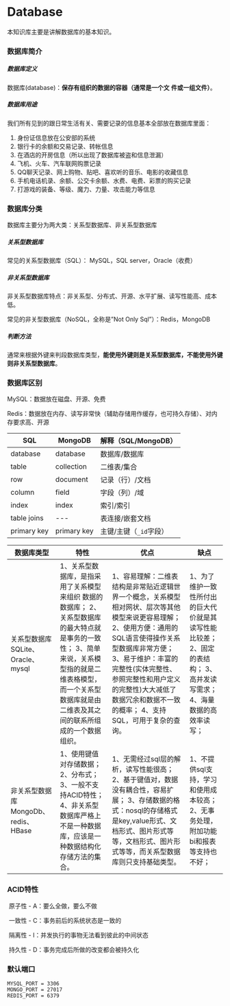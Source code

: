 # Database

本知识库主要是讲解数据库的基本知识。

### 数据库简介

##### 数据库定义

数据库(database)：**保存有组织的数据的容器（通常是一个文**
**件或一组文件）**。

##### 数据库用途

我们所有见到的跟日常生活有关、需要记录的信息基本全部放在数据库里面：

1. 身份证信息放在公安部的系统
2. 银行卡的余额和交易记录、转帐信息
3. 在酒店的开房信息（所以出现了数据库被盗和信息泄漏）
4. 飞机、火车、汽车联网购票记录
5. QQ聊天记录、网上购物、贴吧、喜欢听的音乐、电影的收藏信息
6. 手机电话机录、余额、公交卡余额、水费、电费、彩票的购买记录
7. 打游戏的装备、等级、魔力、力量、攻击能力等信息

### 数据库分类

数据库主要分为两大类：关系型数据库、非关系型数据库

##### 关系型数据库

常见的关系型数据库（SQL）： MySQL，SQL server，Oracle（收费）

##### 非关系型数据库

非关系型数据库特点：非关系型、分布式、开源、水平扩展、读写性能高、成本低。

常见的非关型数据库（NoSQL，全称是”Not Only Sql”）：Redis，MongoDB

##### 判断方法

通常来根据外键来判段数据库类型，**能使用外键则是关系型数据库，不能使用外键则非关系型数据库**。

### 数据库区别

MySQL：数据放在磁盘、开源、免费

Redis：数据放在内存、读写非常快（辅助存储用作缓存，也可持久存储）、对内存要求高、开源

| SQL         | MongoDB     | 解释（SQL/MongoDB）    |
| ----------- | ----------- | ---------------------- |
| database    | database    | 数据库/数据库          |
| table       | collection  | 二维表/集合            |
| row         | document    | 记录（行）/文档        |
| column      | field       | 字段（列）/域          |
| index       | index       | 索引/索引              |
| table joins | ---         | 表连接/嵌套文档        |
| primary key | primary key | 主键/主键（`_id`字段） |

| 数据库类型                           | 特性                                                         | 优点                                                         | 缺点                                                         |
| ------------------------------------ | ------------------------------------------------------------ | ------------------------------------------------------------ | ------------------------------------------------------------ |
| 关系型数据库 SQLite、Oracle、mysql   | 1、关系型数据库，是指采用了关系模型来组织 数据的数据库； 2、关系型数据库的最大特点就是事务的一致性； 3、简单来说，关系模型指的就是二维表格模型， 而一个关系型数据库就是由二维表及其之间的联系所组成的一个数据组织。 | 1、容易理解：二维表结构是非常贴近逻辑世界一个概念，关系模型相对网状、层次等其他模型来说更容易理解； 2、使用方便：通用的SQL语言使得操作关系型数据库非常方便； 3、易于维护：丰富的完整性(实体完整性、参照完整性和用户定义的完整性)大大减低了数据冗余和数据不一致的概率； 4、支持SQL，可用于复杂的查询。 | 1、为了维护一致性所付出的巨大代价就是其读写性能比较差； 2、固定的表结构； 3、高并发读写需求； 4、海量数据的高效率读写； |
| 非关系型数据库 MongoDb、redis、HBase | 1、使用键值对存储数据； 2、分布式； 3、一般不支持ACID特性； 4、非关系型数据库严格上不是一种数据库，应该是一种数据结构化存储方法的集合。 | 1、无需经过sql层的解析，读写性能很高； 2、基于键值对，数据没有耦合性，容易扩展； 3、存储数据的格式：nosql的存储格式是key,value形式、文档形式、图片形式等等，文档形式、图片形式等等，而关系型数据库则只支持基础类型。 | 1、不提供sql支持，学习和使用成本较高； 2、无事务处理，附加功能bi和报表等支持也不好； |


### ACID特性

​	原子性 - A：要么全做，要么不做

​	一致性 - C：事务前后的系统状态是一致的

​	隔离性 - I：并发执行的事物无法看到彼此的中间状态

​	持久性 - D：事务完成后所做的改变都会被持久化

### 默认端口

```
MYSQL_PORT = 3306
MONGO_PORT = 27017
REDIS_PORT = 6379
```

